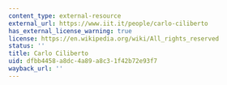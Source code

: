 ```yaml
---
content_type: external-resource
external_url: https://www.iit.it/people/carlo-ciliberto
has_external_license_warning: true
license: https://en.wikipedia.org/wiki/All_rights_reserved
status: ''
title: Carlo Ciliberto
uid: dfbb4458-a8dc-4a89-a8c3-1f42b72e93f7
wayback_url: ''
---
```

